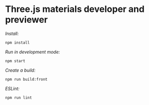 # Three.js materials developer and previewer

*Install:*

`npm install`

*Run in development mode:*

`npm start`

*Create a build:*

`npm run build:front`

*ESLint:*

`npm run lint`

